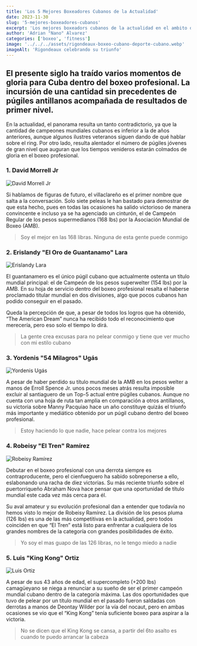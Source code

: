 ```yaml
---
title: 'Los 5 Mejores Boxeadores Cubanos de la Actualidad'
date: 2023-11-30
slug: '5-mejores-boxeadores-cubanos'
excerpt: 'Los mejores boxeadors cubanos de la actualidad en el ambito del boxeo profesional'
author: 'Adrian "Nano" Alvarez'
categories: ['boxeo', 'fitness']
image: '../../../assets/rigondeaux-boxeo-cubano-deporte-cubano.webp'
imageAlt: 'Rigondeaux celebrando su triunfo'
---
```


## El presente siglo ha traído varios momentos de gloria para Cuba dentro del boxeo profesional. La incursión de una cantidad sin precedentes de púgiles antillanos acompañada de resultados de primer nivel. ##

En la actualidad, el panorama resulta un tanto contradictorio, ya que la cantidad de campeones mundiales cubanos es inferior a la de años anteriores, aunque algunos ilustres veteranos siguen dando de qué hablar sobre el ring. Por otro lado, resulta alentador el número de púgiles jóvenes de gran nivel que auguran que los tiempos venideros estarán colmados de gloria en el boxeo profesional.

### 1. David Morrell Jr ###

![David Morrell Jr](https://phantom-marca-mx.unidadeditorial.es/a73edb91473599e1b50addfafb81572c/resize/828/f/jpg/mx/assets/multimedia/imagenes/2023/04/23/16822218488543.jpg)

Si hablamos de figuras de futuro, el villaclareño es el primer nombre que salta a la conversación. Solo siete peleas le han bastado para demostrar de que esta hecho, pues en todas las ocasiones ha salido victorioso de manera convincente e incluso ya se ha agenciado un cinturón, el de Campeón Regular de los pesos supermedianos (168 lbs) por la Asociación Mundial de Boxeo (AMB).

> Soy el mejor en las 168 libras. Ninguna de esta gente puede conmigo

### 2. Erislandy "El Oro de Guantanamo" Lara ###

![Erislandy Lara](https://www.espabox.com/wp-content/uploads/2020/08/Vendetti-Lara.jpg)

El guantanamero es el único púgil cubano que actualmente ostenta un título mundial principal: el de Campeón de los pesos superwelter (154 lbs) por la AMB. En su hoja de servicio dentro del boxeo profesional resalta el haberse proclamado titular mundial en dos divisiones, algo que pocos cubanos han podido conseguir en el pasado.

Queda la percepción de que, a pesar de todos los logros que ha obtenido, “The American Dream” nunca ha recibido todo el reconocimiento que merecería, pero eso solo el tiempo lo dirá.

> La gente crea excusas para no pelear conmigo y tiene que ver mucho con mi estilo cubano


### 3. Yordenis "54 Milagros" Ugás ###

![Yordenis Ugás](https://ca-times.brightspotcdn.com/dims4/default/5fdc079/2147483647/strip/true/crop/4398x2931+0+0/resize/2000x1333!/quality/75/?url=https%3A%2F%2Fcalifornia-times-brightspot.s3.amazonaws.com%2F0e%2Fd6%2F92a209074f2ba13a30e46bbdfc0e%2Fpacquiao-ugas-boxing-42722.jpg)

A pesar de haber perdido su título mundial de la AMB en los pesos welter a manos de Erroll Spence Jr. unos pocos meses atrás resulta imposible excluir al santiaguero de un Top-5 actual entre púgiles cubanos. Aunque no cuenta con una hoja de ruta tan amplia en comparación a otros antillanos, su victoria sobre Manny Pacquiao hace un año constituye quizás el triunfo más importante y mediático obtenido por un púgil cubano dentro del boxeo profesional.

> Estoy haciendo lo que nadie, hace pelear contra los mejores

### 4. Robeisy "El Tren" Ramírez ###

![Robeisy Ramírez](https://cdn.proboxtv.com/uploads/Robeisy_Ramirez_vs_Isaac_Dogboe_action10_f333538065.jpg)

Debutar en el boxeo profesional con una derrota siempre es contraproducente, pero el cienfueguero ha sabido sobreponerse a ello, eslabonando una racha de diez victorias. Su más reciente triunfo sobre el puertorriqueño Abraham Nova hace pensar que una oportunidad de título mundial este cada vez más cerca para él.

Su aval amateur y su evolución profesional dan a entender que todavía no hemos visto lo mejor de Robeisy Ramírez. La división de los pesos pluma (126 lbs) es una de las más competitivas en la actualidad, pero todos coinciden en que “El Tren” está listo para enfrentar a cualquiera de los grandes nombres de la categoría con grandes posibilidades de éxito.

> Yo soy el mas guapo de las 126 libras, no le tengo miedo a nadie

### 5. Luis "King Kong" Ortiz ###

![Luis Ortiz](https://images.daznservices.com/di/library/DAZN_News/6a/d4/luis-ortiz-vs-chales-martin_7ke5gt1pke451gdxg3xm553w8.jpg?t=441783278&w=800)

A pesar de sus 43 años de edad, el supercompleto (+200 lbs) camagüeyano se niega a renunciar a su sueño de ser el primer campeón mundial cubano dentro de la categoría máxima. Las dos oportunidades que tuvo de pelear por un título mundial en el pasado fueron saldadas con derrotas a manos de Deontay Wilder por la vía del nocaut, pero en ambas ocasiones se vio que el “King Kong” tenía suficiente boxeo para aspirar a la victoria.

> No se dicen que el King Kong se cansa, a partir del 6to asalto es cuando te puedo arrancar la cabeza
